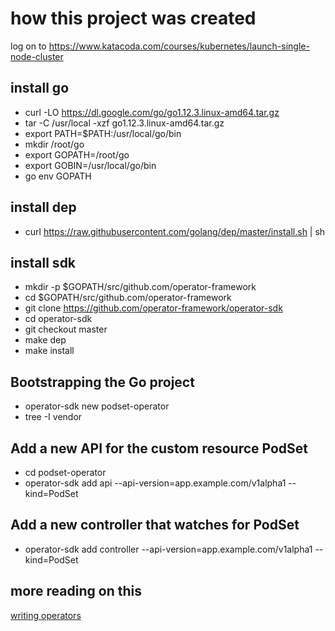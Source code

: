 # how this project was created
log on to https://www.katacoda.com/courses/kubernetes/launch-single-node-cluster
## install go
- curl -LO https://dl.google.com/go/go1.12.3.linux-amd64.tar.gz
- tar -C /usr/local -xzf go1.12.3.linux-amd64.tar.gz
- export PATH=$PATH:/usr/local/go/bin
- mkdir /root/go
- export GOPATH=/root/go
- export GOBIN=/usr/local/go/bin
- go env GOPATH
## install dep
- curl https://raw.githubusercontent.com/golang/dep/master/install.sh | sh
## install sdk
- mkdir -p $GOPATH/src/github.com/operator-framework
- cd $GOPATH/src/github.com/operator-framework
- git clone https://github.com/operator-framework/operator-sdk
- cd operator-sdk
- git checkout master
- make dep
- make install
## Bootstrapping the Go project
- operator-sdk new podset-operator
- tree -I vendor
## Add a new API for the custom resource PodSet
- cd podset-operator
- operator-sdk add api --api-version=app.example.com/v1alpha1 --kind=PodSet
## Add a new controller that watches for PodSet
- operator-sdk add controller --api-version=app.example.com/v1alpha1 --kind=PodSet
## more reading on this
[writing operators](https://medium.com/devopslinks/writing-your-first-kubernetes-operator-8f3df4453234)
